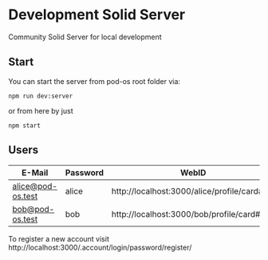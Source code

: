 # Development Solid Server

Community Solid Server for local development

## Start

You can start the server from pod-os root folder via:

```shell
npm run dev:server
```

or from here by just

```shell
npm start
```

## Users

| E-Mail            | Password | WebID                                       |
| ----------------- | -------- | ------------------------------------------- |
| alice@pod-os.test | alice    | http://localhost:3000/alice/profile/card#me |
| bob@pod-os.test   | bob      | http://localhost:3000/bob/profile/card#me   |

To register a new account visit http://localhost:3000/.account/login/password/register/
